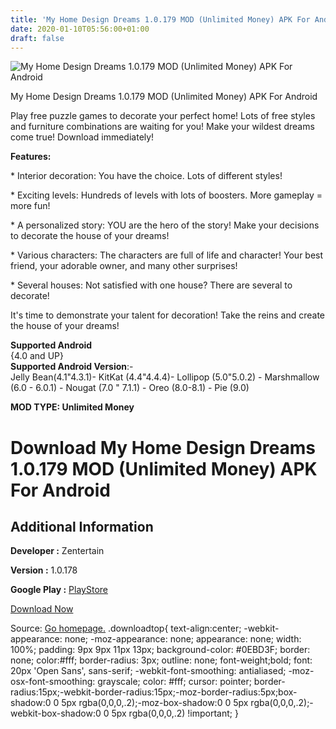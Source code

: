 ```yaml
---
title: 'My Home Design Dreams 1.0.179 MOD (Unlimited Money) APK For Android'
date: 2020-01-10T05:56:00+01:00
draft: false
---
```


![My Home Design Dreams 1.0.179 MOD (Unlimited Money) APK For Android](https://i0.wp.com/apkhome.net/wp-content/uploads/2020/01/My-Home-Design-Dreams-1.0.179-MOD-Unlimited-Money.png "My Home Design Dreams 1.0.179 MOD (Unlimited Money) APK For Android")

  

My Home Design Dreams 1.0.179 MOD (Unlimited Money) APK For Android

Play free puzzle games to decorate your perfect home! Lots of free styles and furniture combinations are waiting for you! Make your wildest dreams come true! Download immediately!

**Features:**

\* Interior decoration: You have the choice. Lots of different styles!

\* Exciting levels: Hundreds of levels with lots of boosters. More gameplay = more fun!

\* A personalized story: YOU are the hero of the story! Make your decisions to decorate the house of your dreams!

\* Various characters: The characters are full of life and character! Your best friend, your adorable owner, and many other surprises!

\* Several houses: Not satisfied with one house? There are several to decorate!

It's time to demonstrate your talent for decoration! Take the reins and create the house of your dreams!

**Supported Android**  
{4.0 and UP}  
**Supported Android Version**:-  
Jelly Bean(4.1"4.3.1)- KitKat (4.4"4.4.4)- Lollipop (5.0"5.0.2) - Marshmallow (6.0 - 6.0.1) - Nougat (7.0 " 7.1.1) - Oreo (8.0-8.1) - Pie (9.0)

**MOD TYPE: Unlimited Money**

Download My Home Design Dreams 1.0.179 MOD (Unlimited Money) APK For Android
============================================================================

Additional Information
----------------------

**Developer :** Zentertain

**Version :** 1.0.178

**Google Play :** [PlayStore](https://play.google.com/store/apps/details?id=com.spacegame.homedesign)

  

[Download Now](https://store4app.co/post/my-home-design-dreams-1-0-179-mod-unlimited-money-apk-for-android_1578594127)

  
Source: [Go homepage.](https://store4app.co/post/my-home-design-dreams-1-0-179-mod-unlimited-money-apk-for-android_1578594127) .downloadtop{ text-align:center; -webkit-appearance: none; -moz-appearance: none; appearance: none; width: 100%; padding: 9px 9px 11px 13px; background-color: #0EBD3F; border: none; color:#fff; border-radius: 3px; outline: none; font-weight;bold; font: 20px 'Open Sans', sans-serif; -webkit-font-smoothing: antialiased; -moz-osx-font-smoothing: grayscale; color: #fff; cursor: pointer; border-radius:15px;-webkit-border-radius:15px;-moz-border-radius:5px;box-shadow:0 0 5px rgba(0,0,0,.2);-moz-box-shadow:0 0 5px rgba(0,0,0,.2);-webkit-box-shadow:0 0 5px rgba(0,0,0,.2) !important; }